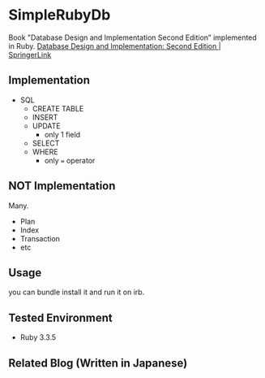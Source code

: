 # SimpleRubyDb

Book "Database Design and Implementation Second Edition” implemented in Ruby.
[Database Design and Implementation: Second Edition | SpringerLink](https://link.springer.com/book/10.1007/978-3-030-33836-7)

## Implementation

- SQL
  - CREATE TABLE
  - INSERT
  - UPDATE
    - only 1 field
  - SELECT
  - WHERE
    - only `=` operator

## NOT Implementation

Many.

- Plan
- Index
- Transaction
- etc


## Usage

you can bundle install it and run it on irb.


## Tested Environment

- Ruby 3.3.5

## Related Blog (Written in Japanese)
